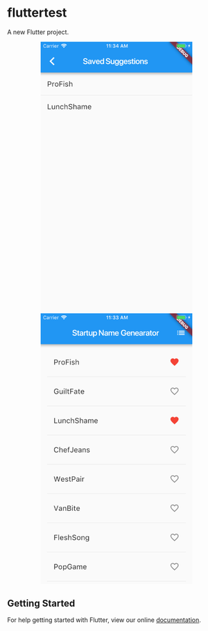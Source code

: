 # fluttertest

A new Flutter project.

<p align="center">
  <img src="images/three.png" width="350"/>
  <img src="images/four.png" width="350"/>
</p>

## Getting Started

For help getting started with Flutter, view our online
[documentation](https://flutter.io/).
